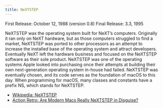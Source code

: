 ```yaml
---
title: NeXTSTEP
---
```


First Release: October 12, 1988 (version 0.8)
Final Release: 3.3, 1995

NeXTSTEP was the operating system built for NeXT’s computers. Originally it ran only on NeXT hardware, but as those computers struggled to find a market, NeXTSTEP was ported to other processors as an attempt to increase the installed base of the operating system and attract developers. Eventually NeXT left the hardware business and focused on the NeXTSTEP software as their sole product. NeXTSTEP was one of the operating systems Apple looked into purchasing once their attempts at building their own next-generation operating system in-house had failed. NeXTSTEP was eventually chosen, and its code serves as the foundation of macOS to this day. When programming for macOS, many classes and constants have a prefix NS, which stands for NeXTSTEP.

- [Wikipedia: NeXTSTEP](https://en.wikipedia.org/wiki/NeXTSTEP)
- [Action Retro: Are Modern Macs Really NeXTSTEP in Disguise?](https://youtu.be/HyitnJQRvu0)
